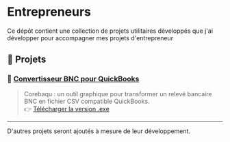 # Entrepreneurs

Ce dépôt contient une collection de projets utilitaires développés que j'ai développer pour accompagner mes projets d'entrepreneur

## 📁 Projets

### 🔹 [Convertisseur BNC pour QuickBooks](./convertisseur-bnc-quickbooks)

> Corebaqu : un outil graphique pour transformer un relevé bancaire BNC en fichier CSV compatible QuickBooks.  
> 👉 [Télécharger la version .exe](https://github.com/RemiMaglione/Entrepreneurs/releases/tag/corebaqu-v0.35)

---

D'autres projets seront ajoutés à mesure de leur développement.

